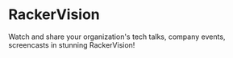 RackerVision
============

Watch and share your organization's tech talks, company events, screencasts in stunning RackerVision!

